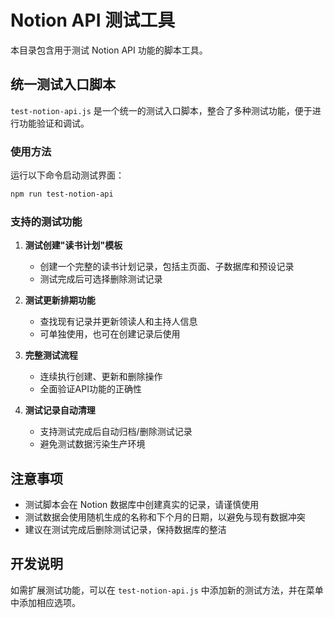 # Notion API 测试工具

本目录包含用于测试 Notion API 功能的脚本工具。

## 统一测试入口脚本

`test-notion-api.js` 是一个统一的测试入口脚本，整合了多种测试功能，便于进行功能验证和调试。

### 使用方法

运行以下命令启动测试界面：

```bash
npm run test-notion-api
```

### 支持的测试功能

1. **测试创建"读书计划"模板**
   - 创建一个完整的读书计划记录，包括主页面、子数据库和预设记录
   - 测试完成后可选择删除测试记录

2. **测试更新排期功能**
   - 查找现有记录并更新领读人和主持人信息
   - 可单独使用，也可在创建记录后使用

3. **完整测试流程**
   - 连续执行创建、更新和删除操作
   - 全面验证API功能的正确性

4. **测试记录自动清理**
   - 支持测试完成后自动归档/删除测试记录
   - 避免测试数据污染生产环境

## 注意事项

- 测试脚本会在 Notion 数据库中创建真实的记录，请谨慎使用
- 测试数据会使用随机生成的名称和下个月的日期，以避免与现有数据冲突
- 建议在测试完成后删除测试记录，保持数据库的整洁

## 开发说明

如需扩展测试功能，可以在 `test-notion-api.js` 中添加新的测试方法，并在菜单中添加相应选项。 